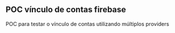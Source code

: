 ## POC vínculo de contas firebase

POC para testar o vínculo de contas utilizando múltiplos providers